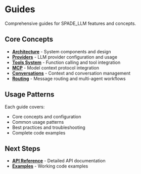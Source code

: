 # Guides

Comprehensive guides for SPADE_LLM features and concepts.

## Core Concepts

- **[Architecture](architecture/)** - System components and design
- **[Providers](providers/)** - LLM provider configuration and usage
- **[Tools System](tools-system/)** - Function calling and tool integration
- **[MCP](mcp/)** - Model context protocol integration
- **[Conversations](conversations/)** - Context and conversation management
- **[Routing](routing/)** - Message routing and multi-agent workflows

## Usage Patterns

Each guide covers:
- Core concepts and configuration
- Common usage patterns  
- Best practices and troubleshooting
- Complete code examples

## Next Steps

- **[API Reference](../reference/)** - Detailed API documentation
- **[Examples](../reference/examples/)** - Working code examples

